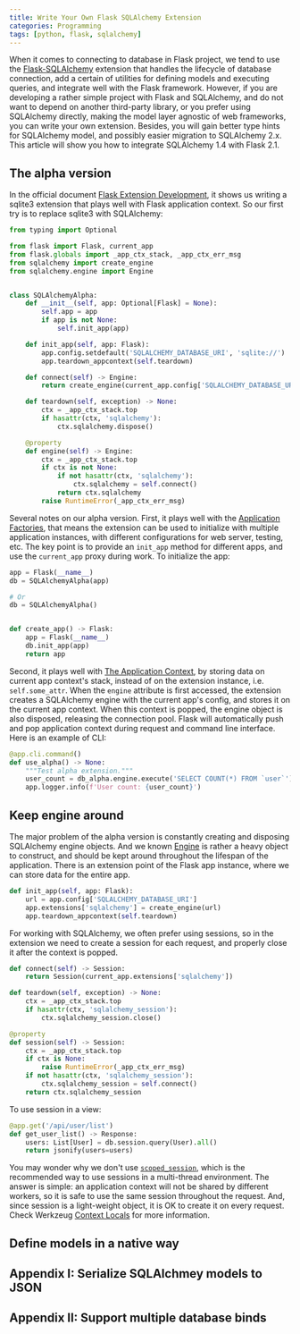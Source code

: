 ```yaml
---
title: Write Your Own Flask SQLAlchemy Extension
categories: Programming
tags: [python, flask, sqlalchemy]
---
```


When it comes to connecting to database in Flask project, we tend to use the [Flask-SQLAlchemy][1] extension that handles the lifecycle of database connection, add a certain of utilities for defining models and executing queries, and integrate well with the Flask framework. However, if you are developing a rather simple project with Flask and SQLAlchemy, and do not want to depend on another third-party library, or you prefer using SQLAlchemy directly, making the model layer agnostic of web frameworks, you can write your own extension. Besides, you will gain better type hints for SQLAlchemy model, and possibly easier migration to SQLAlchemy 2.x. This article will show you how to integrate SQLAlchemy 1.4 with Flask 2.1.

## The alpha version

In the official document [Flask Extension Development][2], it shows us writing a sqlite3 extension that plays well with Flask application context. So our first try is to replace sqlite3 with SQLAlchemy:

```python
from typing import Optional

from flask import Flask, current_app
from flask.globals import _app_ctx_stack, _app_ctx_err_msg
from sqlalchemy import create_engine
from sqlalchemy.engine import Engine


class SQLAlchemyAlpha:
    def __init__(self, app: Optional[Flask] = None):
        self.app = app
        if app is not None:
            self.init_app(app)

    def init_app(self, app: Flask):
        app.config.setdefault('SQLALCHEMY_DATABASE_URI', 'sqlite://')
        app.teardown_appcontext(self.teardown)

    def connect(self) -> Engine:
        return create_engine(current_app.config['SQLALCHEMY_DATABASE_URI'])

    def teardown(self, exception) -> None:
        ctx = _app_ctx_stack.top
        if hasattr(ctx, 'sqlalchemy'):
            ctx.sqlalchemy.dispose()

    @property
    def engine(self) -> Engine:
        ctx = _app_ctx_stack.top
        if ctx is not None:
            if not hasattr(ctx, 'sqlalchemy'):
                ctx.sqlalchemy = self.connect()
            return ctx.sqlalchemy
        raise RuntimeError(_app_ctx_err_msg)
```

<!-- more -->

Several notes on our alpha version. First, it plays well with the [Application Factories][3], that means the extension can be used to initialize with multiple application instances, with different configurations for web server, testing, etc. The key point is to provide an `init_app` method for different apps, and use the `current_app` proxy during work. To initialize the app:

```python
app = Flask(__name__)
db = SQLAlchemyAlpha(app)

# Or
db = SQLAlchemyAlpha()


def create_app() -> Flask:
    app = Flask(__name__)
    db.init_app(app)
    return app
```

Second, it plays well with [The Application Context][4], by storing data on current app context's stack, instead of on the extension instance, i.e. `self.some_attr`. When the `engine` attribute is first accessed, the extension creates a SQLAlchemy engine with the current app's config, and stores it on the current app context. When this context is popped, the engine object is also disposed, releasing the connection pool. Flask will automatically push and pop application context during request and command line interface. Here is an example of CLI:

```python
@app.cli.command()
def use_alpha() -> None:
    """Test alpha extension."""
    user_count = db_alpha.engine.execute('SELECT COUNT(*) FROM `user`').scalar_one()
    app.logger.info(f'User count: {user_count}')
```

## Keep engine around

The major problem of the alpha version is constantly creating and disposing SQLAlchemy engine objects. And we known [Engine][5] is rather a heavy object to construct, and should be kept around throughout the lifespan of the application. There is an extension point of the Flask app instance, where we can store data for the entire app.

```python
def init_app(self, app: Flask):
    url = app.config['SQLALCHEMY_DATABASE_URI']
    app.extensions['sqlalchemy'] = create_engine(url)
    app.teardown_appcontext(self.teardown)
```

For working with SQLAlchemy, we often prefer using sessions, so in the extension we need to create a session for each request, and properly close it after the context is popped.

```python
def connect(self) -> Session:
    return Session(current_app.extensions['sqlalchemy'])

def teardown(self, exception) -> None:
    ctx = _app_ctx_stack.top
    if hasattr(ctx, 'sqlalchemy_session'):
        ctx.sqlalchemy_session.close()

@property
def session(self) -> Session:
    ctx = _app_ctx_stack.top
    if ctx is None:
        raise RuntimeError(_app_ctx_err_msg)
    if not hasattr(ctx, 'sqlalchemy_session'):
        ctx.sqlalchemy_session = self.connect()
    return ctx.sqlalchemy_session
```

To use session in a view:

```python
@app.get('/api/user/list')
def get_user_list() -> Response:
    users: List[User] = db.session.query(User).all()
    return jsonify(users=users)
```

You may wonder why we don't use [`scoped_session`][6], which is the recommended way to use sessions in a multi-thread environment. The answer is simple: an application context will not be shared by different workers, so it is safe to use the same session throughout the request. And, since session is a light-weight object, it is OK to create it on every request. Check Werkzeug [Context Locals][7] for more information.

## Define models in a native way



## Appendix I: Serialize SQLAlchmey models to JSON

## Appendix II: Support multiple database binds


[1]: https://flask-sqlalchemy.palletsprojects.com/
[2]: https://flask.palletsprojects.com/en/2.1.x/extensiondev/
[3]: https://flask.palletsprojects.com/en/2.1.x/patterns/appfactories/
[4]: https://flask.palletsprojects.com/en/2.1.x/appcontext/
[5]: https://docs.sqlalchemy.org/en/14/core/connections.html
[6]: https://docs.sqlalchemy.org/en/14/orm/contextual.html
[7]: https://werkzeug.palletsprojects.com/en/2.1.x/local/
